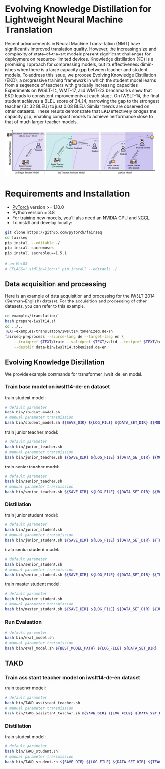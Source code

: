# Evolving Knowledge Distillation for Lightweight Neural Machine Translation

Recent advancements in Neural Machine Trans- lation (NMT) have significantly improved translation quality. However, the increasing size and complexity of state-of-the-art models present significant challenges for deployment on resource- limited devices. Knowledge distillation (KD) is a promising approach for compressing models, but its effectiveness dimin- ishes when there is a large capacity gap between teacher and student models. To address this issue, we propose Evolving Knowledge Distillation (EKD), a progressive training framework in which the student model learns from a sequence of teachers with gradually increasing capacities. Experiments on IWSLT-14, WMT-17, and WMT-23 benchmarks show that EKD leads to consistent improvements at each stage. On IWSLT-14, the final student achieves a BLEU score of 34.24, narrowing the gap to the strongest teacher (34.32 BLEU) to just 0.08 BLEU. Similar trends are observed on other datasets. These results demonstrate that EKD effectively bridges the capacity gap, enabling compact models to achieve performance close to that of much larger teacher models.

![](./img/ekd.jpg)



# Requirements and Installation

* [PyTorch](http://pytorch.org/) version >= 1.10.0
* Python version = 3.8
* For training new models, you'll also need an NVIDIA GPU and [NCCL](https://github.com/NVIDIA/nccl)
* To install and develop locally:

``` bash
git clone https://github.com/pytorch/fairseq
cd fairseq
pip install --editable ./
pip install sacremoses
pip install sacrebleu==1.5.1

# on MacOS:
# CFLAGS="-stdlib=libc++" pip install --editable ./
```

## Data acquisition and processing
Here is an example of data acquisition and processing for the IWSLT 2014 (German-English) dataset. For the acquisition and processing of other datasets, you can refer to this example. 
``` bash
cd examples/translation/
bash prepare-iwslt14.sh
cd ../..
TEXT=examples/translation/iwslt14.tokenized.de-en
fairseq-preprocess --source-lang de --target-lang en \
    --trainpref $TEXT/train --validpref $TEXT/valid --testpref $TEXT/test \
    --destdir data-bin/iwslt14.tokenized.de-en
```


## Evolving Knowledge Distillation
We provide example commands for transformer_iwslt_de_en model. 


### Train base model on iwslt14-de-en dataset
train student model:
```bash
# default parameter
bash bin/student_model.sh
# manual parameter transmission
bash bin/student_model.sh ${SAVE_DIR} ${LOG_FILE} ${DATA_SET_DIR} ${MODEL} ${MAX_EPOCH}
```

train junior teacher model:
```bash
# default parameter
bash bin/junior_teacher.sh
# manual parameter transmission
bash bin/junior_teacher.sh ${SAVE_DIR} ${LOG_FILE} ${DATA_SET_DIR} ${MODEL} ${MAX_EPOCH}
```

train senior teacher model:
```bash
# default parameter
bash bin/senior_teacher.sh
# manual parameter transmission
bash bin/senior_teacher.sh ${SAVE_DIR} ${LOG_FILE} ${DATA_SET_DIR} ${MODEL} ${MAX_EPOCH}
```

### Distillation

train  junior student model:
```bash
# default parameter
bash bin/junior_student.sh
# manual parameter transmission
bash bin/junior_student.sh ${SAVE_DIR} ${LOG_FILE} ${DATA_SET_DIR} ${TEACHER_MODEL_PATH} ${MODEL} ${MAX_EPOCH}
```

train senior student model:
```bash
# default parameter
bash bin/senior_student.sh
# manual parameter transmission
bash bin/senior_student.sh ${SAVE_DIR} ${LOG_FILE} ${DATA_SET_DIR} ${TEACHER_MODEL_PATH} ${MODEL} ${MAX_EPOCH}
```

train master student model:
```bash
# default parameter
bash bin/master_student.sh
# manual parameter transmission
bash bin/master_student.sh ${SAVE_DIR} ${LOG_FILE} ${DATA_SET_DIR} ${JUNIOR_STUDENT_MODEL_PATH} ${TEACHER_MODEL_PATH} ${MODEL} ${MAX_EPOCH}
```

### Run Evaluation
```bash
# default parameter
bash bin/eval_model.sh
# manual parameter transmission
bash bin/eval_model.sh ${BEST_MODEL_PATH} ${LOG_FILE} ${DATA_SET_DIR}
```

## TAKD
### Train assistant teacher model on iwslt14-de-en dataset
train teacher model:
```bash
# default parameter
bash bin/TAKD_assistant_teacher.sh
# manual parameter transmission
bash bin/TAKD_assistant_teacher.sh ${SAVE_DIR} ${LOG_FILE} ${DATA_SET_DIR} ${TEACHER_MODEL_PATH} ${MODEL} ${MAX_EPOCH}
```

### Distillation
train student model:
```bash
# default parameter
bash bin/TAKD_student.sh
# manual parameter transmission
bash bin/TAKD_student.sh ${SAVE_DIR} ${LOG_FILE} ${DATA_SET_DIR} ${TEACHER_MODEL_PATH} ${MODEL} ${MAX_EPOCH}
```
